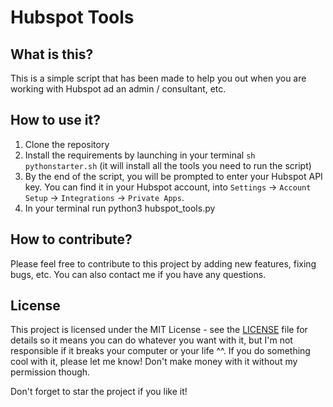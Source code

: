 # Hubspot Tools

## What is this?

This is a simple script that has been made to help you out when you are working with Hubspot ad an admin / consultant, etc.

## How to use it?

1. Clone the repository
2. Install the requirements by launching in your terminal `sh pythonstarter.sh` (it will install all the tools you need to run the script)
3. By the end of the script, you will be prompted to enter your Hubspot API key. You can find it in your Hubspot account, into `Settings` -> `Account Setup` -> `Integrations` -> `Private Apps`.
4. In your terminal run python3 hubspot_tools.py

## How to contribute?

Please feel free to contribute to this project by adding new features, fixing bugs, etc. You can also contact me if you have any questions.

## License

This project is licensed under the MIT License - see the [LICENSE](LICENSE) file for details so it means you can do whatever you want with it, but I'm not responsible if it breaks your computer or your life ^^. If you do something cool with it, please let me know! Don't make money with it without my permission though.

Don't forget to star the project if you like it!
